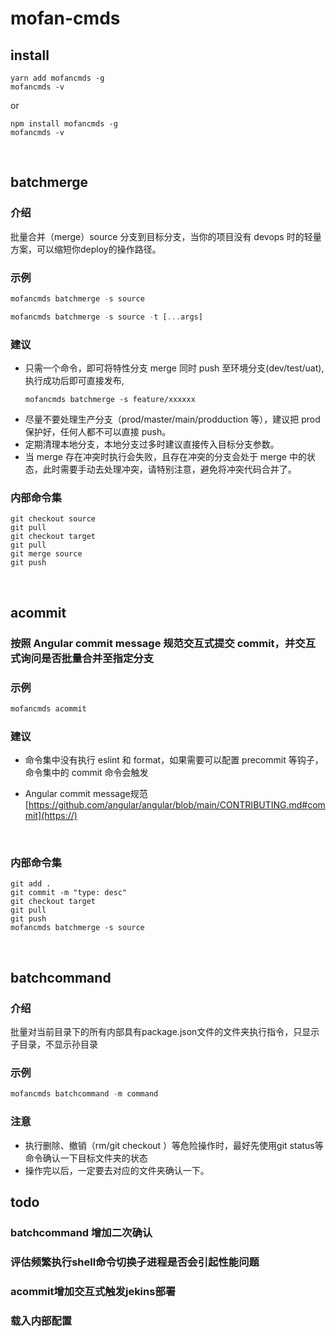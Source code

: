 # mofan-cmds

## install

```
yarn add mofancmds -g
mofancmds -v
```

or

```
npm install mofancmds -g
mofancmds -v
```

<br/>

## batchmerge

### 介绍

批量合并（merge）source 分支到目标分支，当你的项目没有 devops 时的轻量方案，可以缩短你deploy的操作路径。

### 示例

```javascript
mofancmds batchmerge -s source

mofancmds batchmerge -s source -t [...args]
```

### 建议

- 只需一个命令，即可将特性分支 merge 同时 push 至环境分支(dev/test/uat), 执行成功后即可直接发布,
  ```
  mofancmds batchmerge -s feature/xxxxxx
  ```
- 尽量不要处理生产分支（prod/master/main/prodduction 等），建议把 prod 保护好，任何人都不可以直接 push。
- 定期清理本地分支，本地分支过多时建议直接传入目标分支参数。
- 当 merge 存在冲突时执行会失败，且存在冲突的分支会处于 merge 中的状态，此时需要手动去处理冲突，请特别注意，避免将冲突代码合并了。

### 内部命令集

```
git checkout source
git pull
git checkout target
git pull
git merge source
git push
```

<br/>

## acommit

### 按照 Angular commit message 规范交互式提交 commit，并交互式询问是否批量合并至指定分支

### 示例

```javascript
mofancmds acommit
```

### 建议

- 命令集中没有执行 eslint 和 format，如果需要可以配置 precommit 等钩子，命令集中的 commit 命令会触发
- Angular commit message规范 [https://github.com/angular/angular/blob/main/CONTRIBUTING.md#commit](https://)
  
  <br/>

### 内部命令集

```
git add .
git commit -m "type: desc"
git checkout target
git pull
git push
mofancmds batchmerge -s source
```

<br/>

## batchcommand

### 介绍

批量对当前目录下的所有内部具有package.json文件的文件夹执行指令，只显示子目录，不显示孙目录

### 示例

```javascript
mofancmds batchcommand -m command

```

### 注意

- 执行删除、撤销（rm/git checkout <file>）等危险操作时，最好先使用git status等命令确认一下目标文件夹的状态
- 操作完以后，一定要去对应的文件夹确认一下。

## todo

### batchcommand 增加二次确认

### 评估频繁执行shell命令切换子进程是否会引起性能问题

### acommit增加交互式触发jekins部署

### 载入内部配置
